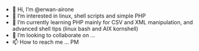 - 👋 Hi, I’m @erwan-airone
- 👀 I’m interested in linux, shell scripts and simple PHP
- 🌱 I’m currently learning PHP mainly for CSV and XML manipulation, and advanced shell tips (linux bash and AIX kornshell)
- 💞️ I’m looking to collaborate on ...
- 📫 How to reach me ... PM

<!---
erwan-airone/erwan-airone is a ✨ special ✨ repository because its `README.md` (this file) appears on your GitHub profile.
You can click the Preview link to take a look at your changes.
--->
